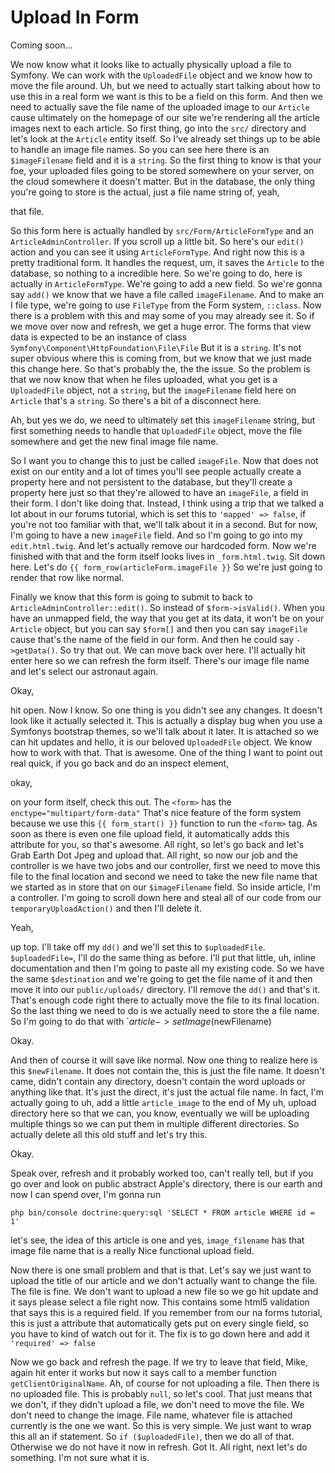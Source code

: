 # Upload In Form

Coming soon...

We now know what it looks like to actually physically upload a file to Symfony. We
can work with the `UploadedFile` object and we know how to move the file around. Uh,
but we need to actually start talking about how to use this in a real form we want is
this to be a field on this form. And then we need to actually save the file name of
the uploaded image to our `Article` cause ultimately on the homepage of our site we're
rendering all the article images next to each article. So first thing, go into the
`src/` directory and let's look at the `Article` entity itself. So I've already set
things up to be able to handle an image file names. So you can see here there is an
`$imageFilename` field and it is a `string`. So the first thing to know is that your
foe, your uploaded files going to be stored somewhere on your server, on the cloud
somewhere it doesn't matter. But in the database, the only thing you're going to
store is the actual, just a file name string of, yeah,

that file.

So this form here is actually handled by `src/Form/ArticleFormType` and an
`ArticleAdminController`. If you scroll up a little bit. So here's our `edit()` action
and you can see it using `ArticleFormType`. And right now this is a pretty
traditional form. It handles the request, um, it saves the `Article` to the database,
so nothing to a incredible here. So we're going to do, here is actually in 
`ArticleFormType`. We're going to add a new field. So we're gonna say `add()` we know that we have
a file called `imageFilename`. And to make an I file type, we're going to use 
`FileType` from the Form system, `::class`. Now there is a problem with this and may some of
you may already see it. So if we move over now and refresh, we get a huge error. The
forms that view data is expected to be an instance of class 
`Symfony\Component\HttpFoundation\File\File`
But it is a `string`. It's not super obvious where this is coming from, but we
know that we just made this change here. So that's probably the, the the issue. So
the problem is that we now know that when he files uploaded, what you get is a
`UploadedFile` object, not a `string`, but the `imageFilename` field here on `Article`
that's a `string`. So there's a bit of a disconnect here.

Ah, but yes we do, we need to ultimately set this `imageFilename` string, but first
something needs to handle that `UploadedFile` object, move the file somewhere and get
the new final image file name.

So I want you to change this to just be called `imageFile`. Now that does not exist on
our entity and a lot of times you'll see people actually create a property here and
not persistent to the database, but they'll create a property here just so that
they're allowed to have an `imageFile`, a field in their form. I don't like doing
that. Instead, I think using a trip that we talked a lot about in our forums
tutorial, which is set this to `'mapped' => false`, if you're not too familiar with that,
we'll talk about it in a second. But for now, I'm going to have a new `imageFile`
field. And so I'm going to go into my `edit.html.twig`. And let's actually
remove our hardcoded form. Now we're finished with that and the form itself looks
lives in `_form.html.twig`. Sit down here. Let's do `{{ form_row(articleForm.imageFile }}`
So we're just going to render that row like normal.

Finally we know that this form is going to submit to back to `ArticleAdminController::edit()`.
So instead of `$form->isValid()`. When you have an unmapped field, the way that you
get at its data, it won't be on your `Article` object, but you can say `$form[]`
and then you can say `imageFile` cause that's the name of the field in our
form. And then he could say `->getData()`. So try that out. We can move back over
here. I'll actually hit enter here so we can refresh the form itself. There's our
image file name and let's select our astronaut again.

Okay,

hit open. Now I know. So one thing is you didn't see any changes. It doesn't look
like it actually selected it. This is actually a display bug when you use a Symfonys
bootstrap themes, so we'll talk about it later. It is attached so we can hit updates
and hello, it is our beloved `UploadedFile` object. We know how to work with that.
That is awesome. One of the thing I want to point out real quick, if you go back and
do an inspect element,

okay,

on your form itself, check this out. The `<form>` has the `enctype="multipart/form-data"`
That's nice feature of the form system because we use this `{{ form_start() }}` function
to run the `<form>` tag. As soon as there is even one file upload field, it automatically
adds this attribute for you, so that's awesome. All right, so let's go back and let's
Grab Earth Dot Jpeg and upload that. All right, so now our job and the controller is
we have two jobs and our controller, first we need to move this file to the final
location and second we need to take the new file name that we started as in store
that on our `$imageFilename` field. So inside article, I'm a controller. I'm going to
scroll down here and steal all of our code from our `temporaryUploadAction()` and then
I'll delete it.

Yeah,

up top. I'll take off my `dd()` and we'll set this to `$uploadedFile`. `$uploadedFile=`, 
I'll do the same thing as before. I'll put that little, uh, inline
documentation and then I'm going to paste all my existing code. So we have the same
`$destination` and we're going to get the file name of it and then move it into our
`public/uploads/` directory. I'll remove the `dd()` and that's it. That's enough code right
there to actually move the file to its final location. So the last thing we need to
do is we actually need to store the a file name. So I'm going to do that with
`$article->setImage($newFilename)

Okay.

And then of course it will save like normal. Now
one thing to realize here is this `$newFilename`. It does not contain the, this is
just the file name. It doesn't came, didn't contain any directory, doesn't contain
the word uploads or anything like that. It's just the direct, it's just the actual
file name. In fact, I'm actually going to uh, add a little `article_image` to the end
of My uh, upload directory here so that we can, you know, eventually we will be
uploading multiple things so we can put them in multiple different directories. So
actually delete all this old stuff and let's try this.

Okay.

Speak over, refresh and it probably worked too, can't really tell, but if you go over
and look on public abstract Apple's directory, there is our earth and now I can spend
over, I'm gonna run 

```terminal
php bin/console doctrine:query:sql 'SELECT * FROM article WHERE id = 1'
```

let's see, the idea of this article is one and
yes, `image_filename` has that image file name that is a really Nice functional upload
field.

Now there is one small problem and that is that. Let's say we just want to upload the
title of our article and we don't actually want to change the file. The file is fine.
We don't want to upload a new file so we go hit update and it says please select a
file right now. This contains some html5 validation that says this is a required
field. If you remember from our na forms tutorial, this is just a attribute that
automatically gets put on every single field, so you have to kind of watch out for
it. The fix is to go down here and add it `'required' => false`

Now we go back and refresh the page. If we try to leave that field, Mike, again hit
enter it works but now it says call to a member function `getClientOriginalName`.
Ah, of course for not uploading a file. Then there is no uploaded file. This is
probably `null`, so let's cool. That just means that we don't, if they didn't upload a
file, we don't need to move the file. We don't need to change the image. File name,
whatever file is attached currently is the one we want. So this is very simple. We
just want to wrap this all an if statement. So `if ($uploadedFile)`, then we
do all of that. Otherwise we do not have it now in refresh. Got It. All right, next
let's do something. I'm not sure what it is.